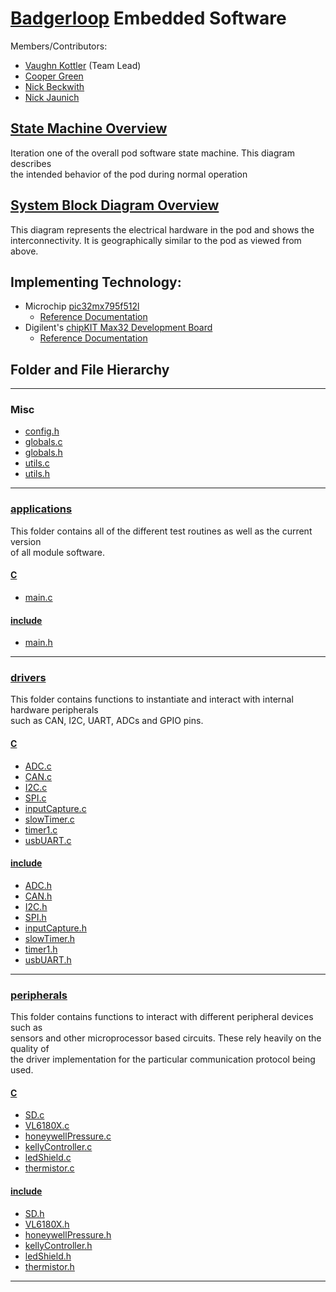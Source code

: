 # [Badgerloop](http://badgerloop.com/) Embedded Software

Members/Contributors:
  * [Vaughn Kottler](http://vaughnsplayground.me/) (Team Lead)
  * [Cooper Green](https://github.com/csgreen3)
  * [Nick Beckwith](https://github.com/nickbeckwith)
  * [Nick Jaunich](http://nicholasjaunich.com/)

## [State Machine Overview](http://vaughnsplayground.me/OverallPodOperation.html)

  Iteration one of the overall pod software state machine. This diagram describes   
  the intended behavior of the pod during normal operation

## [System Block Diagram Overview](http://vaughnsplayground.me/OverallBlockDiagram.pdf)

  This diagram represents the electrical hardware in the pod and shows the   
  interconnectivity. It is geographically similar to the pod as viewed from above.

## Implementing Technology:
* Microchip [pic32mx795f512l](http://www.microchip.com/wwwproducts/en/PIC32MX795F512L)
  * [Reference Documentation](http://ww1.microchip.com/downloads/en/DeviceDoc/60001156J.pdf)
* Digilent's [chipKIT Max32 Development Board](http://store.digilentinc.com/chipkit-max32-microcontroller-board-with-mega-r3-headers/)
  * [Reference Documentation](https://reference.digilentinc.com/chipkit_max32/refmanual)
  
## Folder and File Hierarchy

---

### Misc

  * [config.h](config.h)
  * [globals.c](globals.c)
  * [globals.h](globals.h)
  * [utils.c](utils.c)
  * [utils.h](utils.h)

---
  
### [applications](applications)

  This folder contains all of the different test routines as well as the current version   
  of all module software.

#### [C](applications/C)

  * [main.c](applications/C/main.c)

#### [include](applications/include)

  * [main.h](applications/include/main.h)

---  
  
### [drivers](drivers)

  This folder contains functions to instantiate and interact with internal hardware peripherals   
  such as CAN, I2C, UART, ADCs and GPIO pins.

#### [C](drivers/C)

  * [ADC.c](drivers/C/ADC.c)
  * [CAN.c](drivers/C/CAN.c)
  * [I2C.c](drivers/C/I2C.c)
  * [SPI.c](drivers/C/SPI.c)
  * [inputCapture.c](drivers/C/inputCapture.c)
  * [slowTimer.c](drivers/C/slowTimer.c)
  * [timer1.c](drivers/C/timer1.c)
  * [usbUART.c](drivers/C/usbUART.c)

#### [include](drivers/include)

  * [ADC.h](drivers/include/ADC.c)
  * [CAN.h](drivers/include/CAN.c)
  * [I2C.h](drivers/include/I2C.c)
  * [SPI.h](drivers/include/SPI.c)
  * [inputCapture.h](drivers/include/inputCapture.c)
  * [slowTimer.h](drivers/include/slowTimer.c)
  * [timer1.h](drivers/include/timer1.c)
  * [usbUART.h](drivers/include/usbUART.c)

---
  
### [peripherals](peripherals)

  This folder contains functions to interact with different peripheral devices such as   
  sensors and other microprocessor based circuits. These rely heavily on the quality of   
  the driver implementation for the particular communication protocol being used.

#### [C](peripherals/C)

  * [SD.c](peripherals/C/SD.c)
  * [VL6180X.c](peripherals/C/VL6180X.c)
  * [honeywellPressure.c](peripherals/C/honeywellPressure.c)
  * [kellyController.c](peripherals/C/kellyController.c)
  * [ledShield.c](peripherals/C/ledShield.c)
  * [thermistor.c](peripherals/C/thermistor.c)

#### [include](peripherals/include)

  * [SD.h](peripherals/include/SD.h)
  * [VL6180X.h](peripherals/include/VL6180X.h)
  * [honeywellPressure.h](peripherals/include/honeywellPressure.h)
  * [kellyController.h](peripherals/include/kellyController.h)
  * [ledShield.h](peripherals/include/ledShield.h)
  * [thermistor.h](peripherals/include/thermistor.h)
  
---

